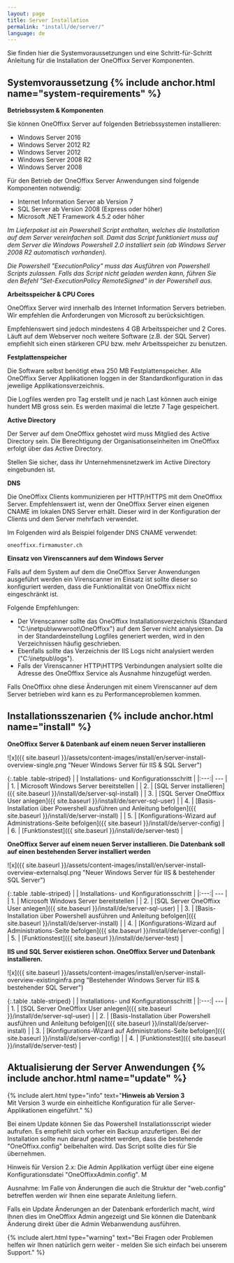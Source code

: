 ```yaml
---
layout: page
title: Server Installation
permalink: "install/de/server/"
language: de
---
```


Sie finden hier die Systemvoraussetzungen und eine Schritt-für-Schritt Anleitung für die Installation der OneOffixx Server Komponenten.

## <i class="fa fa-wrench" aria-hidden="true"></i> Systemvoraussetzung {% include anchor.html name="system-requirements" %}

__Betriebssystem & Komponenten__

Sie können OneOffixx Server auf folgenden Betriebssystemen installieren:

* Windows Server 2016
* Windows Server 2012 R2
* Windows Server 2012
* Windows Server 2008 R2
* Windows Server 2008

Für den Betrieb der OneOffixx Server Anwendungen sind folgende Komponenten notwendig:

* Internet Information Server ab Version 7
* SQL Server ab Version 2008 (Express oder höher)
* Microsoft .NET Framework 4.5.2 oder höher

*Im Lieferpaket ist ein Powershell Script enthalten, welches die Installation auf dem Server vereinfachen soll. Damit das Script funktioniert muss auf dem Server die Windows Powershell 2.0 installiert sein (ab Windows Server 2008 R2 automatisch vorhanden).*

*Die Powershell "ExecutionPolicy" muss das Ausführen von Powershell Scripts zulassen. Falls das Script nicht geladen werden kann, führen Sie den Befehl "Set-ExecutionPolicy RemoteSigned" in der Powershell aus.*

__Arbeitsspeicher & CPU Cores__

OneOffixx Server wird innerhalb des Internet Information Servers betrieben. Wir empfehlen die Anforderungen von Microsoft zu berücksichtigen. 

Empfehlenswert sind jedoch mindestens 4 GB Arbeitsspeicher und 2 Cores. Läuft auf dem Webserver noch weitere Software (z.B. der SQL Server) empfiehlt sich einen stärkeren CPU bzw. mehr Arbeitsspeicher zu benutzen.

__Festplattenspeicher__

Die Software selbst benötigt etwa 250 MB Festplattenspeicher. Alle OneOffixx Server Applikationen loggen in der Standardkonfiguration in das jeweilige Applikationsverzeichnis.

Die Logfiles werden pro Tag erstellt und je nach Last können auch einige hundert MB gross sein. Es werden maximal die letzte 7 Tage gespeichert.

__Active Directory__

Der Server auf dem OneOffixx gehostet wird muss Mitglied des Active Directory sein. Die Berechtigung der Organisationseinheiten im OneOffixx erfolgt über das Active Directory. 

Stellen Sie sicher, dass ihr Unternehmensnetzwerk im Active Directory eingebunden ist.

__DNS__

Die OneOffixx Clients kommunizieren per HTTP/HTTPS mit dem OneOffixx Server. Empfehlenswert ist, wenn der OneOffixx Server einen eigenen CNAME im lokalen DNS Server erhält. Dieser wird in der Konfiguration der Clients und dem Server
mehrfach verwendet.

Im Folgenden wird als Beispiel folgender DNS CNAME verwendet:

    oneoffixx.firmamuster.ch

__Einsatz von Virenscanners auf dem Windows Server__

Falls auf dem System auf dem die OneOffixx Server Anwendungen ausgeführt werden ein Virenscanner im Einsatz ist sollte dieser so konfiguriert werden, dass die Funktionalität von OneOffixx nicht eingeschränkt ist.

Folgende Empfehlungen:

* Der Virenscanner sollte das OneOffixx Installationsverzeichnis (Standard "C:\inetpub\wwwroot\OneOffixx\") auf dem Server nicht analysieren. Da in der Standardeinstellung Logfiles generiert werden, wird in den Verzeichnissen häufig geschrieben.
* Ebenfalls sollte das Verzeichnis der IIS Logs nicht analysiert werden ("C:\inetpub\logs").
* Falls der Virenscanner HTTP\HTTPS Verbindungen analysiert sollte die Adresse des OneOffixx Service als Ausnahme hinzugefügt werden.

Falls OneOffixx ohne diese Änderungen mit einem Virenscanner auf dem Server betrieben wird kann es zu Performanceproblemen kommen.

## <i class="fa fa-cogs" aria-hidden="true"></i> Installationsszenarien {% include anchor.html name="install" %}

__OneOffixx Server & Datenbank auf einem neuen Server installieren__

![x]({{ site.baseurl }}/assets/content-images/install/en/server-install-overview-single.png "Neuer Windows Server für IIS & SQL Server")

{:.table .table-striped}
|     | Installations- und Konfigurationsschritt | 
|:---:| --- |
| 1.  | Microsoft Windows Server bereitstellen |
| 2.  | [SQL Server installieren]({{ site.baseurl }}/install/de/server-sql-install) |
| 3.  | [SQL Server OneOffixx User anlegen]({{ site.baseurl }}/install/de/server-sql-user) |
| 4.  | [Basis-Installation über Powershell ausführen und Anleitung befolgen]({{ site.baseurl }}/install/de/server-install) |
| 5.  | [Konfigurations-Wizard auf Administrations-Seite befolgen]({{ site.baseurl }}/install/de/server-config) |
| 6.  | [Funktionstest]({{ site.baseurl }}/install/de/server-test) |

__OneOffixx Server auf einem neuen Server installieren. Die Datenbank soll auf einen bestehenden Server installiert werden__

![x]({{ site.baseurl }}/assets/content-images/install/en/server-install-overview-externalsql.png "Neuer Windows Server für IIS & bestehender SQL Server")

{:.table .table-striped}
|     | Installations- und Konfigurationsschritt | 
|:---:| --- |
| 1.  | Microsoft Windows Server bereitstellen | 
| 2.  | [SQL Server OneOffixx User anlegen]({{ site.baseurl }}/install/de/server-sql-user) |
| 3.  | [Basis-Installation über Powershell ausführen und Anleitung befolgen]({{ site.baseurl }}/install/de/server-install) |
| 4.  | [Konfigurations-Wizard auf Administrations-Seite befolgen]({{ site.baseurl }}/install/de/server-config) |
| 5.  | [Funktionstest]({{ site.baseurl }}/install/de/server-test) |

__IIS und SQL Server existieren schon. OneOffixx Server und Datenbank installieren.__

![x]({{ site.baseurl }}/assets/content-images/install/en/server-install-overview-existinginfra.png "Bestehender Windows Server für IIS & bestehender SQL Server")

{:.table .table-striped}
|     | Installations- und Konfigurationsschritt | 
|:---:| --- |
| 1.  | [SQL Server OneOffixx User anlegen]({{ site.baseurl }}/install/de/server-sql-user) |
| 2.  | [Basis-Installation über Powershell ausführen und Anleitung befolgen]({{ site.baseurl }}/install/de/server-install) |
| 3.  | [Konfigurations-Wizard auf Administrations-Seite befolgen]({{ site.baseurl }}/install/de/server-config) |
| 4.  | [Funktionstest]({{ site.baseurl }}/install/de/server-test) |

## <i class="fa fa-refresh" aria-hidden="true"></i> Aktualisierung der Server Anwendungen {% include anchor.html name="update" %}

{% include alert.html type="info" text="<b>Hinweis ab Version 3</b><br/>Mit Version 3 wurde ein einheitliche Konfiguration für alle Server-Applikationen eingeführt." %}


Bei einem Update können Sie das Powershell Installationsscript wieder aufrufen. Es empfiehlt sich vorher ein Backup anzufertigen. Bei der Installation sollte nun darauf geachtet werden, dass die bestehende "OneOffixx.config" beibehalten wird. Das Script sollte dies für Sie übernehmen.

Hinweis für Version 2.x: Die Admin Applikation verfügt über eine eigene Konfigurationsdatei "OneOffixxAdmin.config". M

Ausnahme: Im Falle von Änderungen die auch die Struktur der "web.config" betreffen werden wir Ihnen eine separate Anleitung liefern.

Falls ein Update Änderungen an der Datenbank erforderlich macht, wird Ihnen dies im OneOffixx Admin angezeigt und Sie können die Datenbank Änderung direkt über die Admin Webanwendung ausführen.

{% include alert.html type="warning" text="Bei Fragen oder Problemen helfen wir Ihnen natürlich gern weiter - melden Sie sich einfach bei unserem Support." %}
